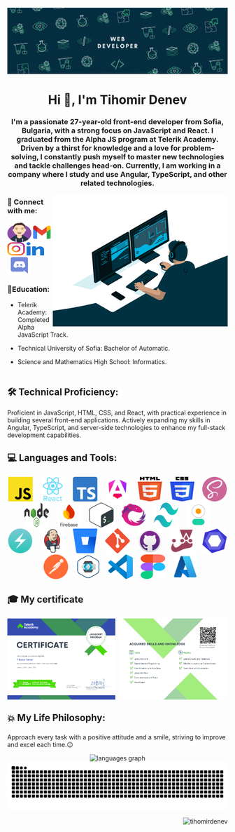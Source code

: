 ![MasterHead](assets/gifs/web-developer.gif)

<h1 align="center">Hi 👋, I'm Tihomir Denev</h1>

<h3 align="center">
  I'm a passionate 27-year-old front-end developer from Sofia, Bulgaria, with a strong focus on JavaScript and React. I graduated from the Alpha JS program at Telerik Academy. Driven by a thirst for knowledge and a love for problem-solving, I constantly push myself to master new technologies and tackle challenges head-on. Currently, I am working in a company where I study and use Angular, TypeScript, and other related technologies.
</h3>

<img align="right" alt="Coding" width="400" src="assets/gifs/web-developer2.gif"/>

<h3 align="left" >🤝 Connect with me:</h3>
<p align="left">
<a href="https://portfolio-tihomirdenevs-projects.vercel.app/" target="blank"><img align="center" src="https://raw.githubusercontent.com/TihomirDenev/My-PortFolio/ab1ff2b45aee8a1228191cd9be1bcac4ede2b4ff/src/assets/avatar.svg" alt="Portfolio" height="45" width="55" /></a>
<a href="mailto:tihomir.denev22@gmail.com" target="_blank"><img align="center" src="assets/logos/gmail.svg" alt="Gmail" height="30" width="40" /></a>
<a href="https://instagram.com/tixomird" target="blank"><img align="center" src="assets/logos//instagram.svg" alt="tixomird" height="30" width="40" /></a>
<a href="https://linkedin.com/in/tihomir-denev-97a388306" target="blank"><img align="center" src="assets/logos/linked-in.svg" alt="tihomir-denev" height="30" width="40"/></a>
<a href="https://discord.gg/s7raZhHr" target="blank"><img align="center" src="assets/logos/discord.svg" alt="Discord" height="45" width="55" /></a>

</p>

<h3 align="left">🌱Education:</h3>

- Telerik Academy: Completed Alpha JavaScript Track.

- Technical University of Sofia: Bachelor of Automatic.

- Science and Mathematics High School: Informatics.
<br><br>
<h2 align="left">🛠️ Technical Proficiency:</h2>
Proficient in JavaScript, HTML, CSS, and React, with practical experience in building several front-end applications. Actively expanding my skills in Angular, TypeScript, and server-side technologies to enhance my full-stack development capabilities.

<h2 align="left">💻 Languages and Tools:</h2>

###

<div align="center">

<a href="https://developer.mozilla.org/en-US/docs/Web/JavaScript" target="_blank" rel="noreferrer"> <img src="assets/logos/javascript.svg" title="JavaScript" alt="JavaScript" width="56" height="56"/></a>
<img width="10" />
<a href="https://reactjs.org/" target="_blank" rel="noreferrer"> <img src="assets/logos/react.svg" title="React" alt="React" width="56" height="56"/></a>
<img width="10" />
<a href="https://www.typescriptlang.org/" target="_blank" rel="noreferrer"> <img src="assets/logos/typescript-icon.svg" title="TypeScript" alt="TypeScript" width="56" height="56"/></a>
<img width="10" />
<a href="https://angular.io/" target="_blank" rel="noreferrer"> <img src="assets/logos/angular.png" title="Angular" alt="Angular" width="56" height="56"/></a>
<img width="10" />
<a href="https://developer.mozilla.org/en-US/docs/Web/HTML" target="_blank" rel="noreferrer"> <img src="assets/logos/html-5.svg" title="HTML5" alt="HTML5" width="56" height="56"/></a>
<img width="10" />
<a href="https://developer.mozilla.org/en-US/docs/Web/CSS" target="_blank" rel="noreferrer"> <img src="assets/logos/css-3.svg" title="CSS3" alt="CSS3" width="56" height="56"/></a>
<img width="10" />
<a href="https://sass-lang.com/" target="_blank" rel="noreferrer"> <img src="assets/logos/sass.png" title="SASS" alt="SASS" width="56" height="56"/></a>
<img width="10" />
<a href="https://nodejs.org/" target="_blank" rel="noreferrer"> <img src="assets/logos/nodejs.svg" title="NodeJS" alt="NodeJS" width="56" height="56"/></a>
<img width="10" />
<a href="https://firebase.google.com/" target="_blank" rel="noreferrer"> <img src="assets/logos/firebase.png" title="Firebase" alt="Firebase" width="56" height="56"/></a>
<img width="10" />
<a href="https://www.gnu.org/software/bash/" target="_blank" rel="noreferrer"> <img src="assets/logos/bash-icon.svg" title="Bash" alt="Bash" width="56" height="56"/></a>
<img width="10" />
<a href="https://rxjs.dev/" target="_blank" rel="noreferrer"> <img src="assets/logos/rxjs.svg" title="RxJS" alt="RxJS" width="56" height="56"/></a>
<img width="10" />
<a href="https://tailwindcss.com/" target="_blank" rel="noreferrer"> <img src="assets/logos/tailwindcss-icon.svg" title="Tailwind CSS" alt="Tailwind CSS" width="56" height="56"/></a>
<img width="10" />
<a href="https://daisyui.com/" target="_blank" rel="noreferrer"> <img src="assets/logos/daisyUi.png" title="DaisyUI" alt="DaisyUI" width="56" height="56"/></a>
<img width="10" />
<a href="https://chakra-ui.com/" target="_blank" rel="noreferrer"> <img src="assets/logos/chakra-ui.png" title="Chakra UI" alt="Chakra UI" width="56" height="56"/></a>
<img width="10" />
<a href="https://www.jenkins.io/" target="_blank" rel="noreferrer"> <img src="assets/logos/jenkins.png" title="Jenkins" alt="Jenkins" width="56" height="56"/></a>
<img width="10" />
<a href="https://bitbucket.org/product/" target="_blank" rel="noreferrer"> <img src="assets/logos/bb.png" title="Bitbucket" alt="Bitbucket" width="56" height="56"/></a>
<img width="10" />
<a href="https://git-scm.com/" target="_blank" rel="noreferrer"> <img src="assets/logos/git.png" title="Git" alt="Git" width="56" height="56"/></a>
<img width="10" />
<a href="https://github.com/" target="_blank" rel="noreferrer"> <img src="assets/logos/GitHub.png" title="GitHub" alt="GitHub" width="56" height="56"/></a>
<img width="10" />
<a href="https://jestjs.io/" target="_blank" rel="noreferrer"> <img src="assets/logos/jest.svg" title="Jest" alt="Jest" width="56" height="56"/></a>
<img width="10" />
<a href="https://eslint.org/" target="_blank" rel="noreferrer"> <img src="assets/logos/eslint.png" title="ESLint" alt="ESLint" width="56" height="56"/></a>
<img width="10" />
<a href="https://www.postman.com/" target="_blank" rel="noreferrer"> <img src="assets/logos/postman-icon.svg" title="Postman" alt="Postman" width="56" height="56"/></a>
<img width="10" />
<a href="https://www.keycloak.org/" target="_blank" rel="noreferrer"> <img src="assets/logos/keycloack.png" title="Keycloak" alt="Keycloak" width="56" height="56"/></a>
<img width="10" />
<a href="https://code.visualstudio.com/" target="_blank" rel="noreferrer"> <img src="assets/logos/vscode.png" title="Visual Studio Code" alt="Visual Studio Code" width="56" height="56"/></a>
<img width="10" />
<a href="https://www.figma.com/" target="_blank" rel="noreferrer"> <img src="assets/logos/figma.svg" title="Figma" alt="Figma" width="56" height="56"/></a>
<img width="10" />
<a href="https://azure.microsoft.com/" target="_blank" rel="noreferrer"> <img src="assets/logos/Azure.png" title="Azure" alt="Azure" width="56" height="56"/></a>

</div>

<h2 align="left">🎓 My certificate</h2>

###

<div align="center" style="display:flex; justify-content: space-between;" >

<img align="center" width="49%" src="assets/certificate/certificate-front.png"  />

<img align="center" width="49%" src="assets/certificate/certificate-back.png"  />

</div>

<h2>💥 My Life Philosophy:</h2>
 
###

<p>Approach every task with a positive attitude and a smile, striving to improve and excel each time.😉</p>

<div align="center">

  <img src="https://github-readme-stats.vercel.app/api/top-langs/?username=TihomirDenev&locale=en&hide_title=false&layout=compact&card_width=320&langs_count=5&theme=github_dark&hide_border=true&order=2" height="150" alt="languages graph" />
  
  <img src="https://raw.githubusercontent.com/Radoslav-Marinovv/Radoslav-Marinovv/output/github-contribution-grid-snake-dark.svg" alt="Snake animation" />

</div>
<p align="right"> <img src="https://komarev.com/ghpvc/?username=tihomirdenev&label=Profile%20views&color=0e75b6&style=flat" alt="tihomirdenev" /> </p>
